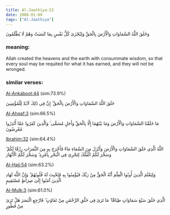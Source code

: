 ```yaml
---
title: Al-Jaathiya:22
date: 2008-01-09
tags: ["Al-Jaathiya"]
---
```

وَخَلَقَ اللَّهُ السَّمَاوَاتِ وَالْأَرْضَ بِالْحَقِّ وَلِتُجْزَىٰ كُلُّ نَفْسٍ بِمَا كَسَبَتْ وَهُمْ لَا يُظْلَمُونَ
### meaning: 
Allah created the heavens and the earth with consummate wisdom, so that every soul may be requited for what it has earned, and they will not be wronged.
### similar verses: 

[Al-Ankaboot:44](/29/44) (sim:73.9%)

خَلَقَ اللَّهُ السَّمَاوَاتِ وَالْأَرْضَ بِالْحَقِّ ۚ إِنَّ فِي ذَٰلِكَ لَآيَةً لِلْمُؤْمِنِينَ

[Al-Ahqaf:3](/46/3) (sim:66.5%)

مَا خَلَقْنَا السَّمَاوَاتِ وَالْأَرْضَ وَمَا بَيْنَهُمَا إِلَّا بِالْحَقِّ وَأَجَلٍ مُسَمًّى ۚ وَالَّذِينَ كَفَرُوا عَمَّا أُنْذِرُوا مُعْرِضُونَ

[Ibrahim:32](/14/32) (sim:64.4%)

اللَّهُ الَّذِي خَلَقَ السَّمَاوَاتِ وَالْأَرْضَ وَأَنْزَلَ مِنَ السَّمَاءِ مَاءً فَأَخْرَجَ بِهِ مِنَ الثَّمَرَاتِ رِزْقًا لَكُمْ ۖ وَسَخَّرَ لَكُمُ الْفُلْكَ لِتَجْرِيَ فِي الْبَحْرِ بِأَمْرِهِ ۖ وَسَخَّرَ لَكُمُ الْأَنْهَارَ

[Al-Hajj:54](/22/54) (sim:63.2%)

وَلِيَعْلَمَ الَّذِينَ أُوتُوا الْعِلْمَ أَنَّهُ الْحَقُّ مِنْ رَبِّكَ فَيُؤْمِنُوا بِهِ فَتُخْبِتَ لَهُ قُلُوبُهُمْ ۗ وَإِنَّ اللَّهَ لَهَادِ الَّذِينَ آمَنُوا إِلَىٰ صِرَاطٍ مُسْتَقِيمٍ

[Al-Mulk:3](/67/3) (sim:61.0%)

الَّذِي خَلَقَ سَبْعَ سَمَاوَاتٍ طِبَاقًا ۖ مَا تَرَىٰ فِي خَلْقِ الرَّحْمَٰنِ مِنْ تَفَاوُتٍ ۖ فَارْجِعِ الْبَصَرَ هَلْ تَرَىٰ مِنْ فُطُورٍ
